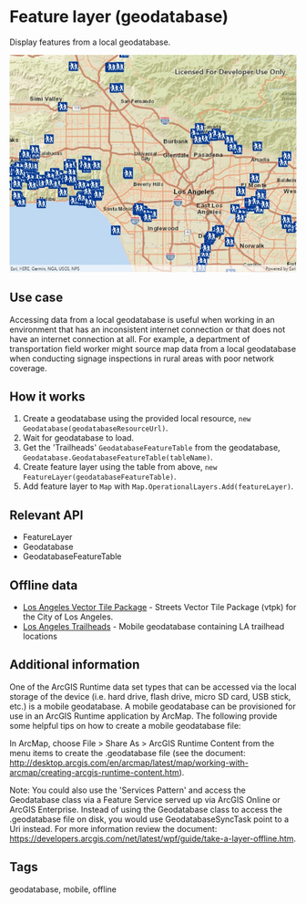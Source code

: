 # Feature layer (geodatabase)

Display features from a local geodatabase.

![Image of feature layer geodatabase](FeatureLayerGeodatabase.jpg)

## Use case

Accessing data from a local geodatabase is useful when working in an environment that has an inconsistent internet connection or that does not have an internet connection at all. For example, a department of transportation field worker might source map data from a local geodatabase when conducting signage inspections in rural areas with poor network coverage. 

## How it works

1. Create a geodatabase using the provided local resource, `new Geodatabase(geodatabaseResourceUrl)`.
2. Wait for geodatabase to load.
3. Get the 'Trailheads' `GeodatabaseFeatureTable` from the geodatabase, `Geodatabase.GeodatabaseFeatureTable(tableName)`.
4. Create feature layer using the table from above, `new FeatureLayer(geodatabaseFeatureTable)`.
5. Add feature layer to `Map` with `Map.OperationalLayers.Add(featureLayer)`.

## Relevant API

* FeatureLayer
* Geodatabase
* GeodatabaseFeatureTable

## Offline data

* [Los Angeles Vector Tile Package](https://www.arcgis.com/home/item.html?id=d9f8ce6f6ac84b90a665a861d71a5d0a) - Streets Vector Tile Package (vtpk) for the City of Los Angeles.
* [Los Angeles Trailheads](https://www.arcgis.com/home/item.html?id=2b0f9e17105847809dfeb04e3cad69e0) - Mobile geodatabase containing LA trailhead locations

## Additional information

One of the ArcGIS Runtime data set types that can be accessed via the local storage of the device (i.e. hard drive, flash drive, micro SD card, USB stick, etc.) is a mobile geodatabase. A mobile geodatabase can be provisioned for use in an ArcGIS Runtime application by ArcMap. The following provide some helpful tips on how to create a mobile geodatabase file:

In ArcMap, choose File > Share As > ArcGIS Runtime Content from the menu items to create the .geodatabase file (see the document: http://desktop.arcgis.com/en/arcmap/latest/map/working-with-arcmap/creating-arcgis-runtime-content.htm). 

Note: You could also use the 'Services Pattern' and access the Geodatabase class via a Feature Service served up via ArcGIS Online or ArcGIS Enterprise. Instead of using the Geodatabase class to access the .geodatabase file on disk, you would use GeodatabaseSyncTask point to a Uri instead. For more information review the document: https://developers.arcgis.com/net/latest/wpf/guide/take-a-layer-offline.htm.

## Tags

geodatabase, mobile, offline